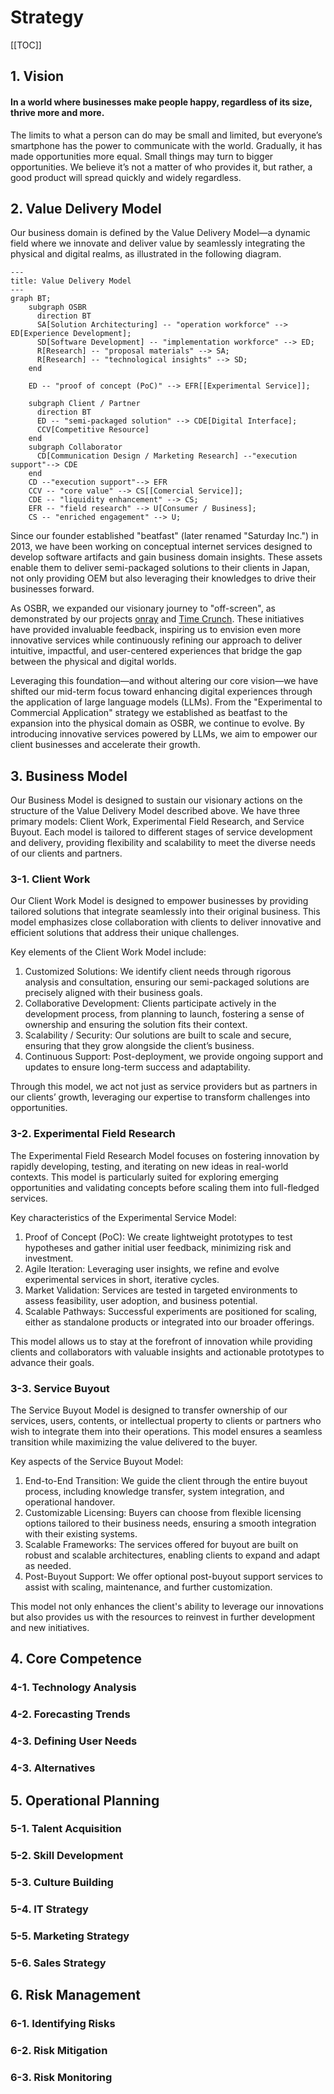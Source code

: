 # Strategy

[[TOC]]

## 1. Vision

#### In a world where businesses make people happy, regardless of its size, thrive more and more.
 
The limits to what a person can do may be small and limited, but everyone’s smartphone has the power to communicate with the world. Gradually, it has made opportunities more equal. Small things may turn to bigger opportunities. We believe it’s not a matter of who provides it, but rather, a good product will spread quickly and widely regardless.

## 2. Value Delivery Model

Our business domain is defined by the Value Delivery Model—a dynamic field where we innovate and deliver value by seamlessly integrating the physical and digital realms, as illustrated in the following diagram.

```mermaid
---
title: Value Delivery Model
---
graph BT;
    subgraph OSBR
      direction BT
      SA[Solution Architecturing] -- "operation workforce" --> ED[Experience Development];
      SD[Software Development] -- "implementation workforce" --> ED;
      R[Research] -- "proposal materials" --> SA;
      R[Research] -- "technological insights" --> SD;
    end

    ED -- "proof of concept (PoC)" --> EFR[[Experimental Service]];

    subgraph Client / Partner
      direction BT
      ED -- "semi-packaged solution" --> CDE[Digital Interface];
      CCV[Competitive Resource]
    end
    subgraph Collaborator
      CD[Communication Design / Marketing Research] --"execution support"--> CDE
    end
    CD --"execution support"--> EFR
    CCV -- "core value" --> CS[[Comercial Service]];
    CDE -- "liquidity enhancement" --> CS;
    EFR -- "field research" --> U[Consumer / Business];
    CS -- "enriched engagement" --> U;
````

Since our founder established "beatfast" (later renamed "Saturday Inc.") in 2013, we have been working on conceptual internet services designed to develop software artifacts and gain business domain insights. These assets enable them to deliver semi-packaged solutions to their clients in Japan, not only providing OEM but also leveraging their knowledges to drive their businesses forward.

As OSBR, we expanded our visionary journey to "off-screen", as demonstrated by our projects [onray](https://www.weareonray.com/en) and [Time Crunch](https://www.wearetimecrunch.com/). These initiatives have provided invaluable feedback, inspiring us to envision even more innovative services while continuously refining our approach to deliver intuitive, impactful, and user-centered experiences that bridge the gap between the physical and digital worlds. 

Leveraging this foundation—and without altering our core vision—we have shifted our mid-term focus toward enhancing digital experiences through the application of large language models (LLMs). From the "Experimental to Commercial Application" strategy we established as beatfast to the expansion into the physical domain as OSBR, we continue to evolve. By introducing innovative services powered by LLMs, we aim to empower our client businesses and accelerate their growth.

## 3. Business Model

Our Business Model is designed to sustain our visionary actions on the structure of the Value Delivery Model described above. We have three primary models: Client Work, Experimental Field Research, and Service Buyout. Each model is tailored to different stages of service development and delivery, providing flexibility and scalability to meet the diverse needs of our clients and partners.

### 3-1. Client Work

Our Client Work Model is designed to empower businesses by providing tailored solutions that integrate seamlessly into their original business. This model emphasizes close collaboration with clients to deliver innovative and efficient solutions that address their unique challenges.

Key elements of the Client Work Model include:

1. Customized Solutions: We identify client needs through rigorous analysis and consultation, ensuring our semi-packaged solutions are precisely aligned with their business goals.
2. Collaborative Development: Clients participate actively in the development process, from planning to launch, fostering a sense of ownership and ensuring the solution fits their context.
3. Scalability / Security: Our solutions are built to scale and secure, ensuring that they grow alongside the client’s business.
4. Continuous Support: Post-deployment, we provide ongoing support and updates to ensure long-term success and adaptability.

Through this model, we act not just as service providers but as partners in our clients’ growth, leveraging our expertise to transform challenges into opportunities.

### 3-2. Experimental Field Research

The Experimental Field Research Model focuses on fostering innovation by rapidly developing, testing, and iterating on new ideas in real-world contexts. This model is particularly suited for exploring emerging opportunities and validating concepts before scaling them into full-fledged services.

Key characteristics of the Experimental Service Model:

1. Proof of Concept (PoC): We create lightweight prototypes to test hypotheses and gather initial user feedback, minimizing risk and investment.
2. Agile Iteration: Leveraging user insights, we refine and evolve experimental services in short, iterative cycles.
3. Market Validation: Services are tested in targeted environments to assess feasibility, user adoption, and business potential.
4. Scalable Pathways: Successful experiments are positioned for scaling, either as standalone products or integrated into our broader offerings.

This model allows us to stay at the forefront of innovation while providing clients and collaborators with valuable insights and actionable prototypes to advance their goals.

### 3-3. Service Buyout

The Service Buyout Model is designed to transfer ownership of our services, users, contents, or intellectual property to clients or partners who wish to integrate them into their operations. This model ensures a seamless transition while maximizing the value delivered to the buyer.

Key aspects of the Service Buyout Model:

1. End-to-End Transition: We guide the client through the entire buyout process, including knowledge transfer, system integration, and operational handover.
2. Customizable Licensing: Buyers can choose from flexible licensing options tailored to their business needs, ensuring a smooth integration with their existing systems.
3. Scalable Frameworks: The services offered for buyout are built on robust and scalable architectures, enabling clients to expand and adapt as needed.
4. Post-Buyout Support: We offer optional post-buyout support services to assist with scaling, maintenance, and further customization.

This model not only enhances the client's ability to leverage our innovations but also provides us with the resources to reinvest in further development and new initiatives.


## 4. Core Competence

### 4-1. Technology Analysis

### 4-2. Forecasting Trends

### 4-3. Defining User Needs

### 4-3. Alternatives

## 5. Operational Planning

### 5-1. Talent Acquisition

### 5-2. Skill Development

### 5-3. Culture Building

### 5-4. IT Strategy

### 5-5. Marketing Strategy

### 5-6. Sales Strategy

## 6. Risk Management

### 6-1. Identifying Risks

### 6-2. Risk Mitigation

### 6-3. Risk Monitoring
